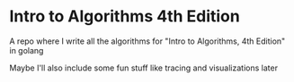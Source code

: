 # Intro to Algorithms 4th Edition
A repo where I write all the algorithms for "Intro to Algorithms, 4th Edition" in golang

Maybe I'll also include some fun stuff like tracing and visualizations later
